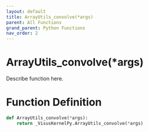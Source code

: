 ```yaml
---
layout: default
title: ArrayUtils_convolve(*args)
parent: All Functions
grand_parent: Python Functions
nav_order: 2
---
```


# ArrayUtils_convolve(*args)

Describe function here.

# Function Definition

```python
def ArrayUtils_convolve(*args):
    return _VisusKernelPy.ArrayUtils_convolve(*args)
```